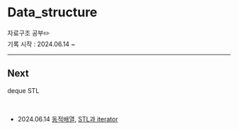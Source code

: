 # Data_structure
자료구조 공부✏️
<br>
기록 시작 : 2024.06.14 ~

---
## Next
deque STL

<br>

- 2024.06.14 [동적배열](https://github.com/BaeYunjae/Data_structure/blob/main/DynamicArray_%EB%8F%99%EC%A0%81%EB%B0%B0%EC%97%B4.md), [STL과 iterator](https://github.com/BaeYunjae/Data_structure/blob/main/STL_and_iterator.md)


